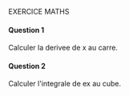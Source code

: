 EXERCICE MATHS 

#### Question 1
Calculer la derivee de x au carre.

#### Question 2
Calculer l'integrale de ex au cube.